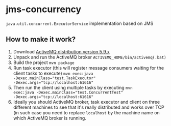 jms-concurrency
===============

<code>java.util.concurrent.ExecutorService</code> implementation based on JMS

How to make it work?
-------------

1. Download [ActiveMQ distribution version 5.9.x](http://www.us.apache.org/dist/activemq/5.9.1/)
2. Unpack and run the ActiveMQ broker <code>ACTIVEMQ_HOME/bin/activemq(.bat)</code>
3. Build the project <code>mvn package</code>
4. Run task executor (this will register message consumers waiting for the client tasks to execute) <code>mvn exec:java -Dexec.mainClass="test.TaskExecutor" -Dexec.args="tcp://localhost:61616"</code>
5. Then run the client using multiple tasks by executing <code>mvn exec:java -Dexec.mainClass="test.ConcurrentTest" -Dexec.args="tcp://localhost:61616"</code>
6. Ideally you should ActiveMQ broker, task executor and client on three different machines to see that it's really distributed and works over TCP (in such case you need to replace <code>localhost</code> by the machine name on which ActiveMQ broker is running.